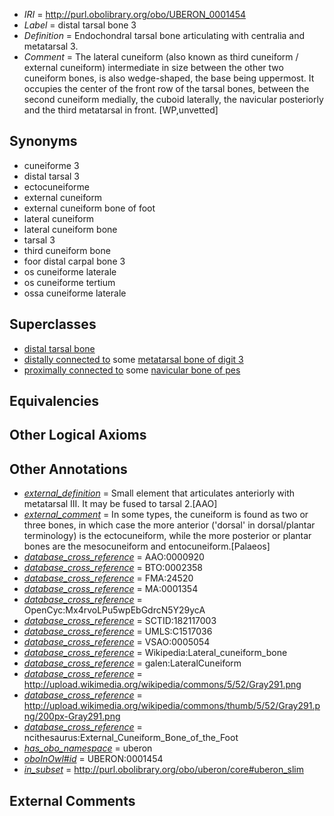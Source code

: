 * *IRI* = http://purl.obolibrary.org/obo/UBERON_0001454
 * *Label* = distal tarsal bone 3
 * *Definition* = Endochondral tarsal bone articulating with centralia and metatarsal 3.
 * *Comment* = The lateral cuneiform (also known as third cuneiform / external cuneiform) intermediate in size between the other two cuneiform bones, is also wedge-shaped, the base being uppermost. It occupies the center of the front row of the tarsal bones, between the second cuneiform medially, the cuboid laterally, the navicular posteriorly and the third metatarsal in front. [WP,unvetted]

## Synonyms

 * cuneiforme 3
 * distal tarsal 3
 * ectocuneiforme
 * external cuneiform
 * external cuneiform bone of foot
 * lateral cuneiform
 * lateral cuneiform bone
 * tarsal 3
 * third cuneiform bone
 * foor distal carpal bone 3
 * os cuneiforme laterale
 * os cuneiforme tertium
 * ossa cuneiforme laterale

## Superclasses

 * [distal tarsal bone](../../UBERON/21/UBERON_0010721.md)
 * [distally connected to](../../core#distally/to/core#distally_connected_to.md) some [metatarsal bone of digit 3](../../UBERON/52/UBERON_0003652.md)
 * [proximally connected to](../../core#proximally/to/core#proximally_connected_to.md) some [navicular bone of pes](../../UBERON/51/UBERON_0001451.md)

## Equivalencies


## Other Logical Axioms


## Other Annotations

 * *[external_definition](../../UBPROP/01/UBPROP_0000001.md)* = Small element that articulates anteriorly with metatarsal III. It may be fused to tarsal 2.[AAO]
 * *[external_comment](../../UBPROP/05/UBPROP_0000005.md)* = In some types, the cuneiform is found as two or three bones, in which case the more anterior ('dorsal' in dorsal/plantar terminology) is the ectocuneiform, while the more posterior or plantar bones are the mesocuneiform and entocuneiform.[Palaeos]
 * *[database_cross_reference](../../ef/oboInOwl#hasDbXref.md)* = AAO:0000920
 * *[database_cross_reference](../../ef/oboInOwl#hasDbXref.md)* = BTO:0002358
 * *[database_cross_reference](../../ef/oboInOwl#hasDbXref.md)* = FMA:24520
 * *[database_cross_reference](../../ef/oboInOwl#hasDbXref.md)* = MA:0001354
 * *[database_cross_reference](../../ef/oboInOwl#hasDbXref.md)* = OpenCyc:Mx4rvoLPu5wpEbGdrcN5Y29ycA
 * *[database_cross_reference](../../ef/oboInOwl#hasDbXref.md)* = SCTID:182117003
 * *[database_cross_reference](../../ef/oboInOwl#hasDbXref.md)* = UMLS:C1517036
 * *[database_cross_reference](../../ef/oboInOwl#hasDbXref.md)* = VSAO:0005054
 * *[database_cross_reference](../../ef/oboInOwl#hasDbXref.md)* = Wikipedia:Lateral_cuneiform_bone
 * *[database_cross_reference](../../ef/oboInOwl#hasDbXref.md)* = galen:LateralCuneiform
 * *[database_cross_reference](../../ef/oboInOwl#hasDbXref.md)* = http://upload.wikimedia.org/wikipedia/commons/5/52/Gray291.png
 * *[database_cross_reference](../../ef/oboInOwl#hasDbXref.md)* = http://upload.wikimedia.org/wikipedia/commons/thumb/5/52/Gray291.png/200px-Gray291.png
 * *[database_cross_reference](../../ef/oboInOwl#hasDbXref.md)* = ncithesaurus:External_Cuneiform_Bone_of_the_Foot
 * *[has_obo_namespace](../../ce/oboInOwl#hasOBONamespace.md)* = uberon
 * *[oboInOwl#id](../../id/oboInOwl#id.md)* = UBERON:0001454
 * *[in_subset](../../et/oboInOwl#inSubset.md)* = http://purl.obolibrary.org/obo/uberon/core#uberon_slim

## External Comments

